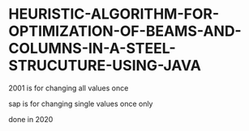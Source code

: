 # HEURISTIC-ALGORITHM-FOR-OPTIMIZATION-OF-BEAMS-AND-COLUMNS-IN-A-STEEL-STRUCUTURE-USING-JAVA


2001 is for changing all values once 



sap is for changing single values once only 



done in 2020 
